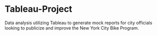 # Tableau-Project
Data analysis utilizing Tableau to generate mock reports for city officials looking to publicize and improve the New York City Bike Program.

